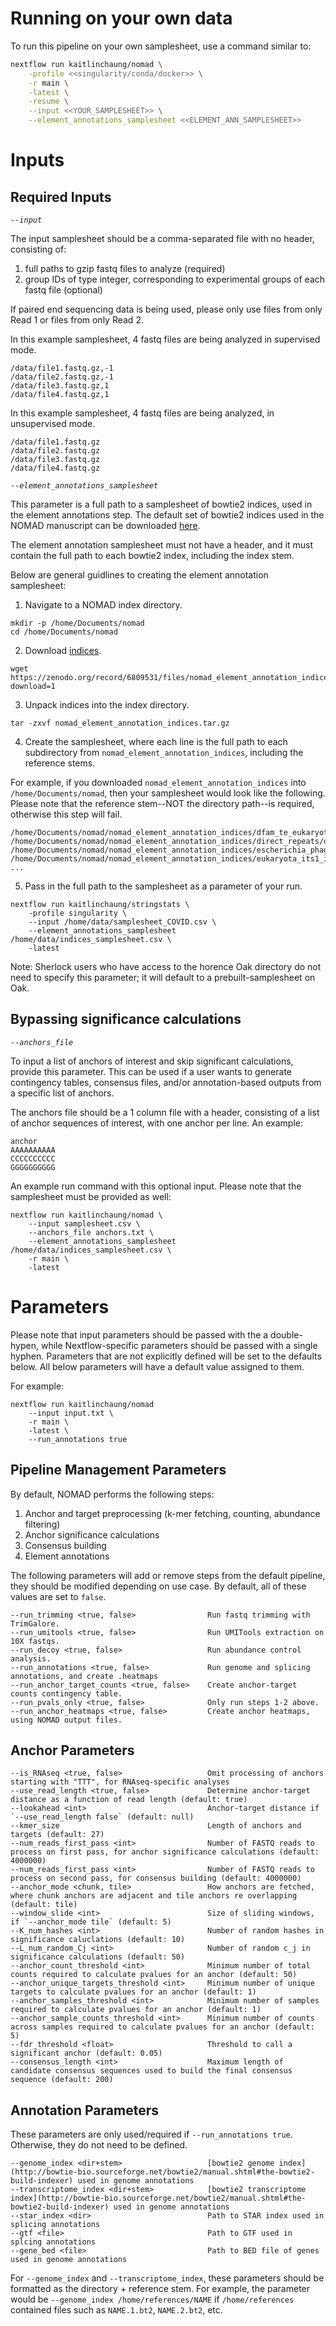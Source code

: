 # Running on your own data
To run this pipeline on your own samplesheet, use a command similar to:
```bash
nextflow run kaitlinchaung/nomad \
    -profile <<singularity/conda/docker>> \
    -r main \
    -latest \
    -resume \
    --input <<YOUR_SAMPLESHEET>> \
    --element_annotations_samplesheet <<ELEMENT_ANN_SAMPLESHEET>>
```
# Inputs
## Required Inputs
*`--input`*

The input samplesheet should be a comma-separated file with no header, consisting of:
1. full paths to gzip fastq files to analyze (required)
2. group IDs of type integer, corresponding to experimental groups of each fastq file (optional)

If paired end sequencing data is being used, please only use files from only Read 1 or files from only Read 2.

In this example samplesheet, 4 fastq files are being analyzed in supervised mode.
```
/data/file1.fastq.gz,-1
/data/file2.fastq.gz,-1
/data/file3.fastq.gz,1
/data/file4.fastq.gz,1
```
In this example samplesheet, 4 fastq files are being analyzed, in unsupervised mode.
```
/data/file1.fastq.gz
/data/file2.fastq.gz
/data/file3.fastq.gz
/data/file4.fastq.gz
```

*`--element_annotations_samplesheet`*

This parameter is a full path to a samplesheet of bowtie2 indices, used in the element annotations step. The default set of bowtie2 indices used in the NOMAD manuscript can be downloaded [here](https://zenodo.org/record/6809531#.YsfR_OzMJTY).

The element annotation samplesheet must not have a header, and it must contain the full path to each bowtie2 index, including the index stem.

Below are general guidlines to creating the element annotation samplesheet:

1. Navigate to a NOMAD index directory.
```
mkdir -p /home/Documents/nomad
cd /home/Documents/nomad
```
2. Download [indices](https://zenodo.org/record/6809531#.YsfR_OzMJTY).
```
wget https://zenodo.org/record/6809531/files/nomad_element_annotation_indices.tar.gz?download=1
```
3. Unpack indices into the index directory.
```
tar -zxvf nomad_element_annotation_indices.tar.gz
```
4. Create the samplesheet, where each line is the full path to each subdirectory from `nomad_element_annotation_indices`, including the reference stems.

For example, if you downloaded `nomad_element_annotation_indices` into `/home/Documents/nomad`,
then your samplesheet would look like the following. Please note that the reference stem--NOT the directory path--is required, otherwise this step will fail.
```
/home/Documents/nomad/nomad_element_annotation_indices/dfam_te_eukaryota/dfam_te_eukaryota
/home/Documents/nomad/nomad_element_annotation_indices/direct_repeats/direct_repeats
/home/Documents/nomad/nomad_element_annotation_indices/escherichia_phage_phiX174/escherichia_phage_phiX174
/home/Documents/nomad/nomad_element_annotation_indices/eukaryota_its1_itstonedb/eukaryota_its1_itstonedb
...
```
5. Pass in the full path to the samplesheet as a parameter of your run.
```
nextflow run kaitlinchaung/stringstats \
    -profile singularity \
    --input /home/data/samplesheet_COVID.csv \
    --element_annotations_samplesheet /home/data/indices_samplesheet.csv \
    -latest
```

Note: Sherlock users who have access to the horence Oak directory do not need to specify this parameter; it will default to a prebuilt-samplesheet on Oak.

## Bypassing significance calculations
*`--anchors_file`*

To input a list of anchors of interest and skip significant calculations, provide this parameter. This can be used if a user wants to generate contingency tables, consensus files, and/or annotation-based outputs from a specific list of anchors.

The anchors file should be a 1 column file with a header, consisting of a list of anchor sequences of interest, with one anchor per line. An example:
```
anchor
AAAAAAAAAA
CCCCCCCCCC
GGGGGGGGGG
```
An example run command with this optional input. Please note that the samplesheet must be provided as well:
```
nextflow run kaitlinchaung/nomad \
    --input samplesheet.csv \
    --anchors_file anchors.txt \
    --element_annotations_samplesheet /home/data/indices_samplesheet.csv \
    -r main \
    -latest
```

# Parameters

Please note that input parameters should be passed with the a double-hypen, while Nextflow-specific parameters should be passed with a single hyphen. Parameters that are not explicitly defined will be set to the defaults below. All below parameters will have a default value assigned to them.

For example:
```
nextflow run kaitlinchaung/nomad
    --input input.txt \
    -r main \
    -latest \
    --run_annotations true
```

## Pipeline Management Parameters
By default, NOMAD performs the following steps:
1. Anchor and target preprocessing (k-mer fetching, counting, abundance filtering)
2. Anchor significance calculations
3. Consensus building
4. Element annotations

The following parameters will add or remove steps from the default pipeline, they should be modified depending on use case. By default, all of these values are set to `false`.

```
--run_trimming <true, false>                Run fastq trimming with TrimGalore.
--run_umitools <true, false>                Run UMITools extraction on 10X fastqs.
--run_decoy <true, false>                   Run abundance control analysis.
--run_annotations <true, false>             Run genome and splicing annotations, and create .heatmaps
--run_anchor_target_counts <true, false>    Create anchor-target counts contingency table.
--run_pvals_only <true, false>              Only run steps 1-2 above.
--run_anchor_heatmaps <true, false>         Create anchor heatmaps, using NOMAD output files.
```

## Anchor Parameters
```
--is_RNAseq <true, false>                   Omit processing of anchors starting with "TTT", for RNAseq-specific analyses
--use_read_length <true, false>             Determine anchor-target distance as a function of read length (default: true)
--lookahead <int>                           Anchor-target distance if `--use_read_length false` (default: null)
--kmer_size                                 Length of anchors and targets (default: 27)
--num_reads_first_pass <int>                Number of FASTQ reads to process on first pass, for anchor significance calculations (default: 4000000)
--num_reads_first_pass <int>                Number of FASTQ reads to process on second pass, for consensus building (default: 4000000)
--anchor_mode <chunk, tile>                 How anchors are fetched, where chunk anchors are adjacent and tile anchors re overlapping (default: tile)
--window_slide <int>                        Size of sliding windows, if `--anchor_mode tile` (default: 5)
--K_num_hashes <int>                        Number of random hashes in significance caluclations (default: 10)
--L_num_random_Cj <int>                     Number of random c_j in significance calculations (default: 50)
--anchor_count_threshold <int>              Minimum number of total counts required to calculate pvalues for an anchor (default: 50)
--anchor_unique_targets_threshold <int>     Minimum number of unique targets to calculate pvalues for an anchor (default: 1)
--anchor_samples_threshold <int>            Minimum number of samples required to calculate pvalues for an anchor (default: 1)
--anchor_sample_counts_threshold <int>      Minimum number of counts across samples required to calculate pvalues for an anchor (default: 5)
--fdr_threshold <float>                     Threshold to call a significant anchor (default: 0.05)
--consensus_length <int>                    Maximum length of candidate consensus sequences used to build the final consensus sequence (default: 200)
```

## Annotation Parameters
These parameters are only used/required if `--run_annotations true`. Otherwise, they do not need to be defined.
```
--genome_index <dir+stem>                   [bowtie2 genome index](http://bowtie-bio.sourceforge.net/bowtie2/manual.shtml#the-bowtie2-build-indexer) used in genome annotations
--transcriptome_index <dir+stem>            [bowtie2 transcriptome index](http://bowtie-bio.sourceforge.net/bowtie2/manual.shtml#the-bowtie2-build-indexer) used in genome annotations
--star_index <dir>                          Path to STAR index used in splicing annotations
--gtf <file>                                Path to GTF used in splcing annotations
--gene_bed <file>                           Path to BED file of genes used in genome annotations
```

For `--genome_index` and `--transcriptome_index`, these parameters should be formatted as the directory + reference stem. For example, the parameter would be `--genome_index /home/references/NAME` if `/home/references` contained files such as `NAME.1.bt2`, `NAME.2.bt2`, etc.
